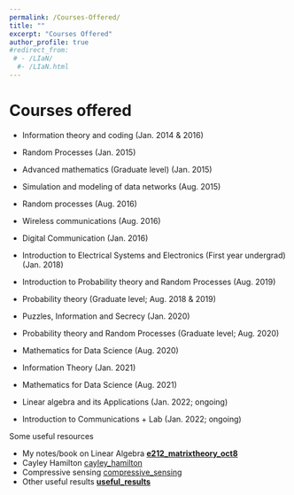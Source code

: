 ```yaml
---
permalink: /Courses-Offered/
title: ""
excerpt: "Courses Offered"
author_profile: true
#redirect_from: 
 # - /LIaN/
  #- /LIaN.html
---
```


# Courses offered



- Information theory and coding (Jan. 2014 & 2016)
- Random Processes (Jan. 2015)
- Advanced mathematics (Graduate level) (Jan. 2015)
- Simulation and modeling of data networks (Aug. 2015)
- Random processes (Aug. 2016)
- Wireless communications (Aug. 2016)
- Digital Communication (Jan. 2016)

- Introduction to Electrical Systems and Electronics (First year undergrad) (Jan. 2018)
- Introduction to Probability theory and Random Processes (Aug. 2019)
- Probability theory (Graduate level; Aug. 2018 & 2019)
- Puzzles, Information and Secrecy (Jan. 2020)
- Probability theory and Random Processes (Graduate level; Aug. 2020)
- Mathematics for Data Science (Aug. 2020)
- Information Theory (Jan. 2021)
- Mathematics for Data Science (Aug. 2021)
- Linear algebra and its Applications (Jan. 2022; ongoing)
- Introduction to Communications + Lab (Jan. 2022; ongoing)

Some useful resources

- My notes/book on Linear Algebra **[e212_matrixtheory_oct8](/academicpages.github.io/files/e212_matrixtheory_oct8.pdf)**
- Cayley Hamilton [cayley_hamilton](/academicpages.github.io/files/cayley_hamilton.pdf)
- Compressive sensing [compressive_sensing](/academicpages.github.io/files/compressive_sensing.pdf)
- Other useful results **[useful_results](/academicpages.github.io/files/useful_results.pdf)**
